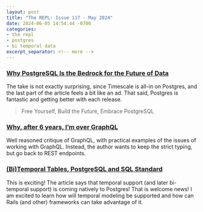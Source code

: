 ```yaml
---
layout: post
title: "The REPL: Issue 117 - May 2024"
date: 2024-06-05 14:54:44 -0700
categories:
- the repl
- postgres
- bi temporal data
excerpt_separator: <!-- more -->
---
```


### [Why PostgreSQL Is the Bedrock for the Future of Data](https://www.timescale.com/blog/postgres-for-everything/)

The take is not exactly surprising, since Timescale is all-in on Postgres, and the last part of the article feels a bit like an ad. That said, Postgres is fantastic and getting better with each release.

> Free Yourself, Build the Future, Embrace PostgreSQL

### [Why, after 6 years, I’m over GraphQL](https://bessey.dev/blog/2024/05/24/why-im-over-graphql/)

Well reasoned critique of GraphQL, with practical examples of the issues of working with GraphQL. Instead, the author wants to keep the strict typing, but go back to REST endpoints.

### [(Bi)Temporal Tables, PostgreSQL and SQL Standard](https://hdombrovskaya.wordpress.com/2024/05/05/3937/)

This is exciting! The article says that temporal support (and later bi-temporal support) is coming natively to Postgres! That is welcome news! I am excited to learn how will temporal modeling be supported and how can Rails (and other) frameworks can take advantage of it.
